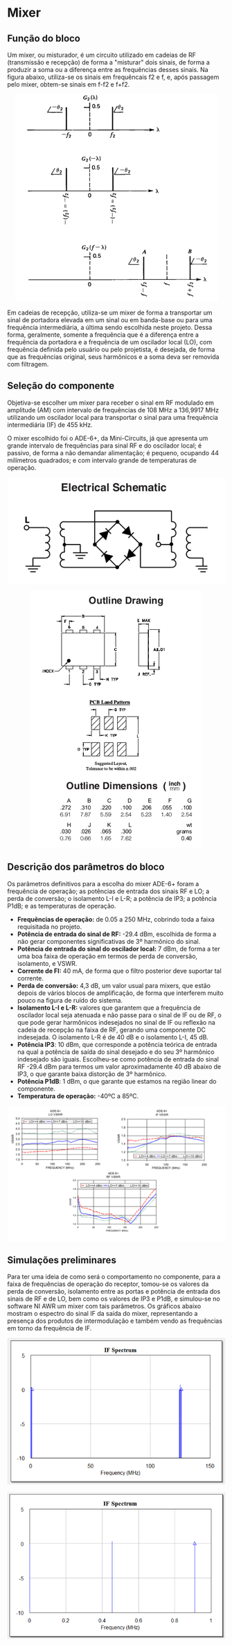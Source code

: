 # Mixer

## Função do bloco

Um mixer, ou misturador, é um circuito utilizado em cadeias de RF (transmissão e recepção) de forma a "misturar" dois sinais, de forma a produzir a soma ou a diferença entre as frequências desses sinais. Na figura abaixo, utiliza-se os sinais em frequẽncais f2 e f, e, após passagem pelo mixer, obtem-se sinais em f-f2 e f+f2.

<p align="center">
  <img src="https://github.com/apct-2019/Sampaio/blob/master/images/goal.png">
</p>

Em cadeias de recepção, utiliza-se um mixer de forma a transportar um sinal de portadora elevada em um sinal ou em banda-base ou para uma frequência intermediária, a última sendo escolhida neste projeto. Dessa forma, geralmente, somente a frequência que é a diferença entre a frequência da portadora e a frequência de um oscilador local (LO), com frequência definida pelo usuário ou pelo projetista, é desejada, de forma que as frequências original, seus harmônicos e a soma deva ser removida com filtragem.

## Seleção do componente

Objetiva-se escolher um mixer para receber o sinal em RF modulado em amplitude (AM) com intervalo de frequências de 108 MHz a 136,9917 MHz utilizando um oscilador local para transportar o sinal para uma frequência intermediária (IF) de 455 kHz.

O mixer escolhido foi o ADE-6+, da Mini-Circuits, já que apresenta um grande intervalo de frequências para sinal RF e do oscilador local; é passivo, de forma a não demandar alimentação; é pequeno, ocupando 44 milímetros quadrados; e com intervalo grande de temperaturas de operação.

<p align="center">
  <img src="https://github.com/apct-2019/Sampaio/blob/master/images/schematic.png">
</p>

<p align="center">
  <img src="https://github.com/apct-2019/Sampaio/blob/master/images/drawing.png">
</p>

## Descrição dos parâmetros do bloco

Os parâmetros definitivos para a escolha do mixer ADE-6+ foram a frequência de operação; as potências de entrada dos sinais RF e LO; a perda de conversão; o isolamento L-I e L-R; a potência de IP3; a potência P1dB; e as temperaturas de operação.

* **Frequẽncias de operação:** de 0.05 a 250 MHz, cobrindo toda a faixa requisitada no projeto.
* **Potência de entrada do sinal de RF:** -29.4 dBm, escolhida de forma a não gerar componentes significativas de 3º harmônico do sinal.
* **Potência de entrada do sinal do oscilador local:** 7 dBm, de forma a ter uma boa faixa de operação em termos de perda de conversão, isolamento, e VSWR.
* **Corrente de FI:** 40 mA, de forma que o filtro posterior deve suportar tal corrente.
* **Perda de conversão:** 4,3 dB, um valor usual para mixers, que estão depois de vários blocos de amplificação, de forma que interferem muito pouco na figura de ruído do sistema.
* **Isolamento L-I e L-R:** valores que garantem que a frequência de oscilador local seja atenuada e não passe para o sinal de IF ou de RF, o que pode gerar harmônicos indesejados no sinal de IF ou reflexão na cadeia de recepção na faixa de RF, gerando uma componente DC indesejada. O isolamento L-R é de 40 dB e o isolamento L-I, 45 dB.
* **Potência IP3**: 10 dBm, que corresponde a potência teórica de entrada na qual a potência de saída do sinal desejado e do seu 3º harmônico indesejado são iguais. Escolheu-se como potência de entrada do sinal RF -29.4 dBm para termos um valor aproximadamente 40 dB abaixo de IP3, o que garante baixa distorção de 3º harmônico.
* **Potência P1dB**: 1 dBm, o que garante que estamos na região linear do componente.
* **Temperatura de operação:** -40ºC a 85ºC.

<p align="center">
  <img src="https://github.com/apct-2019/Sampaio/blob/master/images/vswr.png">
</p>

## Simulações preliminares

Para ter uma ideia de como será o comportamento no componente, para a faixa de frequências de operação do receptor, tomou-se os valores da perda de conversão, isolamento entre as portas e potência de entrada dos sinais de RF e de LO, bem como os valores de IP3 e P1dB, e simulou-se no software NI AWR um mixer com tais parâmetros. Os gráficos abaixo mostram o espectro do sinal IF da saída do mixer, representando a presença dos produtos de intermodulação e também vendo as frequências em torno da frequẽncia de IF.

<p align="center">
  <img src="https://github.com/apct-2019/Sampaio/blob/master/images/intermod.png">
</p>

<p align="center">
  <img src="https://github.com/apct-2019/Sampaio/blob/master/images/if.png">
</p>
